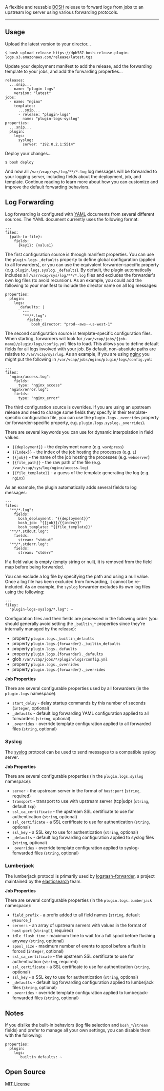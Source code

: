 A flexible and reusable [BOSH](http://docs.cloudfoundry.org/bosh/) release to forward logs from jobs to an upstream log
server using various forwarding protocols.


---


## Usage

Upload the latest version to your director...

    $ bosh upload release https://dpb587-bosh-release-plugin-logs.s3.amazonaws.com/release/latest.tgz

Update your deployment manifest to add the release, add the forwarding template to your jobs, and add the forwarding
properties...

    releases:
      ...snip...
      - name: "plugin-logs"
        version: "latest"
    jobs:
      - name: "nginx"
        templates:
          ...snip...
          - release: "plugin-logs"
            name: "plugin-logs-syslog"
    properties:
      ...snip...
      plugin:
        logs:
          syslog:
            server: "192.0.2.1:5514"

Deploy your changes...

    $ bosh deploy

And now all `/var/vcap/sys/log/**/*.log` log messages will be forwarded to your logging server, including fields about
the deployment, job, and template. Continue reading to learn more about how you can customize and improve the default
forwarding behaviors.


## Log Forwarding

Log forwarding is configured with [YAML](http://www.yaml.org/) documents from several different sources. The YAML
document currently uses the following format:

    ---
    files:
      {path-to-file}:
        fields:
          {key1}: {value1}

The first configuration source is through manifest properties. You can use the `plugin.logs._defaults` property to
define global configuration (applied to all forwarders), or you can use the equivalent forwarder-specific property
(e.g. `plugin.logs.syslog._defaults`). By default, the plugin automatically includes all
`/var/vcap/sys/log/**/*.log` files and excludes the forwarder's own log files (to avoid recursion). As an example, you
could add the following to your manifest to include the director name on all log messages:

    properties:
      plugin:
        logs:
          _defaults: |
            ---
            "**/*.log":
              fields:
                bosh_director: "prod--aws--us-west-1"

The second configuration source is template-specific configuration files. When starting, forwarders will look for
`/var/vcap/jobs/{job-name}/plugin/logs/config.yml` files to load. This allows you to define default fields for all
logs involved with your job. By default, non-absolute paths are relative to `/var/vcap/sys/log`. As an example, if
you are using [nginx](http://nginx.org/) you might put the following in `/var/vcap/jobs/nginx/plugin/logs/config.yml`:

    ---
    files:
      "nginx/access.log":
        fields:
          type: "nginx_access"
      "nginx/error.log":
        fields:
          type: "nginx_error"

The third configuration source is overrides. If you are using an upstream release and need to change some fields they
specify in their template-specific configuration file, you can use the `plugin.logs._overrides` property (or
forwarder-specific property, e.g. `plugin.logs.syslog._overrides`).

There are several keywords you can use for dynamic interpolation in field values:

 * `{{deployment}}` - the deployment name (e.g. `wordpress`)
 * `{{index}}` - the index of the job hosting the processes (e.g. `1`)
 * `{{job}}` - the name of the job hosting the processes (e.g. `webserver`)
 * `{{file_path}}` - the raw path of the file (e.g. `/var/vcap/sys/log/nginx/access.log`)
 * `{{file_template}}` - a guess of the template generating the log (e.g. `nginx`)

As an example, the plugin automatically adds several fields to log messages:

    ---
    files:
      "**/*.log":
        fields:
          bosh_deployment: "{{deployment}}"
          bosh_job: "{{job}}/{{index}}"
          bosh_template: "{{file_template}}"
      "**/*.stdout.log":
        fields:
          stream: "stdout"
      "**/*.stderr.log":
        fields:
          stream: "stderr"


If a field value is empty (empty string or null), it is removed from the field map before being forwarded.

You can exclude a log file by specifying the path and using a null value. Once a log file has been excluded from
forwarding, it cannot be re-included. As an example, the `syslog` forwarder excludes its own log files using the
following:

    ---
    files:
      "plugin-logs-syslog/*.log": ~

Configuration files and their fields are processed in the following order (you should generally avoid setting the
`_builtin_*` properties since they're internally managed by the release):

 * property `plugin.logs._builtin_defaults`
 * property `plugin.logs.{forwarder}._builtin_defaults`
 * property `plugin.logs._defaults`
 * property `plugin.logs.{forwarder}._defaults`
 * glob `/var/vcap/jobs/*/plugin/logs/config.yml`
 * property `plugin.logs._overrides`
 * property `plugin.logs.{forwarder}._overrides`

**Job Properties**

There are several configurable properties used by all forwarders (in the `plugin.logs` namespace):

 * `start_delay` - delay startup commands by this number of seconds (`integer`, optional)
 * `_defaults` - default log forwarding YAML configuration applied to all forwarders (`string`, optional)
 * `_overrides` - override template configuration applied to all forwarded files (`string`, optional)


### Syslog

The [syslog](http://en.wikipedia.org/wiki/Syslog) protocol can be used to send messages to a compatible syslog server.

**Job Properties**

There are several configurable properties (in the `plugin.logs.syslog` namespace):

 * `server` - the upstream server in the format of `host:port` (`string`, required)
 * `transport` - transport to use with upstream server (tcp|udp) (`string`, default `tcp`)
 * `ssl_ca_certificate` - the upstream SSL certificate to use for authentication (`string`, optional)
 * `ssl_certificate` - a SSL certificate to use for authentication (`string`, optional)
 * `ssl_key` - a SSL key to use for authentication (`string`, optional)
 * `_defaults` - default log forwarding configuration applied to syslog files (`string`, optional)
 * `_overrides` - override template configuration applied to syslog-forwarded files (`string`, optional)


### Lumberjack

The lumberjack protocol is primarily used by [logstash-forwarder](https://github.com/elasticsearch/logstash-forwarder),
a project maintained by the [elasticsearch](https://github.com/elasticsearch) team.

**Job Properties**

There are several configurable properties (in the `plugin.logs.lumberjack` namespace):

 * `field_prefix` - a prefix added to all field names (`string`, default `@source_`)
 * `servers` - an array of upstream servers with values in the format of `host:port` (`string[]`, required)
 * `idle_flush_time` - maximum time to wait for a full spool before flushing anyway (`string`, optional)
 * `spool_size` - maximum number of events to spool before a flush is forced (`integer`, optional)
 * `ssl_ca_certificate` - the upstream SSL certificate to use for authentication (`string`, required)
 * `ssl_certificate` - a SSL certificate to use for authentication (`string`, optional)
 * `ssl_key` - a SSL key to use for authentication (`string`, optional)
 * `_defaults` - default log forwarding configuration applied to lumberjack files (`string`, optional)
 * `_overrides` - override template configuration applied to lumberjack-forwarded files (`string`, optional)


## Notes

If you dislike the built-in behaviors (log file selection and `bosh_*`/`stream` fields) and prefer to manage all your
own settings, you can disable them with the following:

    properties:
      plugin:
        logs:
          _builtin_defaults: ~


## Open Source

[MIT License](./LICENSE)
